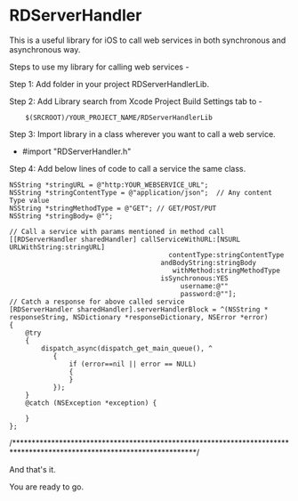 RDServerHandler
===============

This is a useful library for iOS to call web services in both synchronous and asynchronous way.

Steps to use my library for calling web services -

Step 1: Add folder in your project RDServerHandlerLib.

Step 2: Add Library search from Xcode Project Build Settings tab to -

        $(SRCROOT)/YOUR_PROJECT_NAME/RDServerHandlerLib

Step 3: Import library in a class wherever you want to call a web service.
- #import "RDServerHandler.h"

Step 4: Add below lines of code to call a service the same class.

    NSString *stringURL = @"http:YOUR_WEBSERVICE_URL";
    NSString *stringContentType = @"application/json";  // Any content Type value
    NSString *stringMethodType = @"GET"; // GET/POST/PUT
    NSString *stringBody= @"";
    
    // Call a service with params mentioned in method call
    [[RDServerHandler sharedHandler] callServiceWithURL:[NSURL URLWithString:stringURL]
                                            contentType:stringContentType
                                          andBodyString:stringBody
                                             withMethod:stringMethodType
                                          isSynchronous:YES
                                               username:@""
                                               password:@""];
    // Catch a response for above called service
    [RDServerHandler sharedHandler].serverHandlerBlock = ^(NSString * responseString, NSDictionary *responseDictionary, NSError *error)
    {
        @try
        {
            dispatch_async(dispatch_get_main_queue(), ^
               {
                   if (error==nil || error == NULL)
                   {
                   }
               });
        }
        @catch (NSException *exception) {
            
        }
    };


/***********************************************************************************************************************/

And that's it.

You are ready to go.


